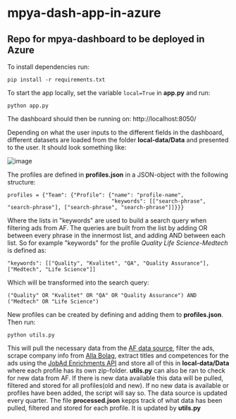 # mpya-dash-app-in-azure

## Repo for mpya-dashboard to be deployed in Azure

To install dependencies run:
```
pip install -r requirements.txt
```

To start the app locally, set the variable ```local=True``` in **app.py** and run:

```
python app.py
```
The dashboard should then be running on: http://localhost:8050/

Depending on what the user inputs to the different fields in the dashboard, different datasets are loaded from the folder **local-data/Data** and presented to the user. It should look something like:

![image](https://user-images.githubusercontent.com/113591842/203738415-afa62d3b-31a4-4159-9da7-5e942ab6ac03.png)

The profiles are defined in **profiles.json** in a JSON-object with the following structure:
```
profiles = {"Team": {"Profile": {"name": "profile-name",
                                 "keywords": [["search-phrase", "search-phrase"], ["search-phrase", "search-phrase"]]}}}
```
Where the lists in "keywords" are used to build a search query when filtering ads from AF. The queries are built from the list by adding OR between every phrase in the innermost list, and adding AND between each list. So for example "keywords" for the profile *Quality Life Science-Medtech* is defined as:
```
"keywords": [["Quality", "Kvalitet", "QA", "Quality Assurance"], ["Medtech", "Life Science"]]
```
Which will be transformed into the search query:
```
("Quality" OR "Kvalitet" OR "QA" OR "Quality Assurance") AND ("Medtech" OR "Life Science")
```

New profiles can be created by defining and adding them to **profiles.json**. Then run:
```
python utils.py
```
This will pull the necessary data from the [AF data source](https://data.jobtechdev.se/annonser/historiska/berikade/kompletta/index.html), filter the ads, scrape company info from [Alla Bolag](https://www.allabolag.se/), extract titles and competences for the ads using the [JobAd Enrichments API](https://jobad-enrichments-api.jobtechdev.se/)
and store all of this in **local-data/Data** where each profile has its own zip-folder. **utils.py** can also be ran to check for new data from AF. If there is new data available this data will be pulled, filtered and stored for all profiles(old and new). If no new data is available or profiles have been added, the script will say so. The data source is updated every quarter. The file **processed.json** kepps track of what data has been pulled, filtered and stored for each profile. It is updated by **utils.py**
